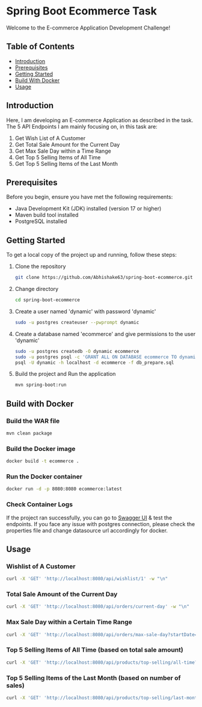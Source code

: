 # Spring Boot Ecommerce Task

Welcome to the E-commerce Application Development Challenge!

## Table of Contents

- [Introduction](#introduction)
- [Prerequisites](#prerequisites)
- [Getting Started](#getting-started)
- [Build With Docker](#build-with-docker)
- [Usage](#usage) 

## Introduction

Here, I am developing an E-commerce Application as described in the task. The 5 API Endpoints I am mainly focusing on, in this task are:

1. Get Wish List of A Customer
2. Get Total Sale Amount for the Current Day
3. Get Max Sale Day within a Time Range
4. Get Top 5 Selling Items of All Time
5. Get Top 5 Selling Items of the Last Month

## Prerequisites

Before you begin, ensure you have met the following requirements:

- Java Development Kit (JDK) installed (version 17 or higher)
- Maven build tool installed
- PostgreSQL installed

## Getting Started

To get a local copy of the project up and running, follow these steps:

1. Clone the repository

   ```sh
   git clone https://github.com/Abhishake63/spring-boot-ecommerce.git
   ```

2. Change directory

   ```sh
   cd spring-boot-ecommerce
   ```

3. Create a user named 'dynamic' with password 'dynamic'

   ```sh
   sudo -u postgres createuser --pwprompt dynamic
   ```

4. Create a database named 'ecommerce' and give permissions to the user 'dynamic'

   ```sh
   sudo -u postgres createdb -O dynamic ecommerce
   sudo -u postgres psql -c 'GRANT ALL ON DATABASE ecommerce TO dynamic;'
   psql -U dynamic -h localhost -d ecommerce -f db_prepare.sql
   ```

5. Build the project and Run the application

   ```sh
   mvn spring-boot:run
   ```

## Build with Docker

### Build the WAR file

```bash
mvn clean package
```

### Build the Docker image

```bash
docker build -t ecommerce .
```

### Run the Docker container

```bash
docker run -d -p 8080:8080 ecommerce:latest
```

### Check Container Logs

If the project ran successfully, you can go to [Swagger UI](http://localhost:8080/swagger/ui) & test the endpoints. If you face any issue with postgres connection, please check the properties file and change datasource url accordingly for docker.

## Usage

### Wishlist of A Customer

```bash
curl -X 'GET' 'http://localhost:8080/api/wishlist/1' -w "\n"
```

### Total Sale Amount of the Current Day

```bash
curl -X 'GET' 'http://localhost:8080/api/orders/current-day' -w "\n"
```

### Max Sale Day within a Certain Time Range

```bash
curl -X 'GET' 'http://localhost:8080/api/orders/max-sale-day?startDate=2024-01-01&endDate=2024-12-31' -w "\n"
```

### Top 5 Selling Items of All Time (based on total sale amount)

```bash
curl -X 'GET' 'http://localhost:8080/api/products/top-selling/all-time?limit=5' -w "\n"
```

### Top 5 Selling Items of the Last Month (based on number of sales)

```bash
curl -X 'GET' 'http://localhost:8080/api/products/top-selling/last-month?limit=5' -w "\n"
```